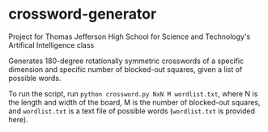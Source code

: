 # crossword-generator
Project for Thomas Jefferson High School for Science and Technology's Artifical Intelligence class

Generates 180-degree rotationally symmetric crosswords of a specific dimension and specific number of blocked-out squares, given a list of possible words.

To run the script, run ```python crossword.py NxN M wordlist.txt```, where N is the length and width of the board, M is the number of blocked-out squares, and ```wordlist.txt``` is a text file of possible words (```wordlist.txt``` is provided here).
